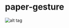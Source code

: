 paper-gesture
=============
![alt tag](https://raw.githubusercontent.com/taehoko/paper-gesture/master/paper_nav_demo_02.gif)
